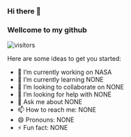 ### Hi there 👋 
### Wellcome to my github
![visitors](https://visitor-badge.glitch.me/badge?page_id=page.id)

Here are some ideas to get you started:

- 🔭 I’m currently working on NASA
- 🌱 I’m currently learning NONE
- 👯 I’m looking to collaborate on NONE
- 🤔 I’m looking for help with NONE
- 💬 Ask me about NONE
- 📫 How to reach me: NONE
- 😄 Pronouns: NONE
- ⚡ Fun fact: NONE

